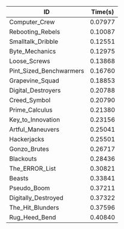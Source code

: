 |ID|Time(s)|
|-|-|
|Computer_Crew|0.07977|
|Rebooting_Rebels|0.10087|
|Smalltalk_Dribble|0.12551|
|Byte_Mechanics|0.12975|
|Loose_Screws|0.13868|
|Pint_Sized_Benchwarmers|0.16760|
|Grapevine_Squad|0.18853|
|Digital_Destroyers|0.20788|
|Creed_Symbol|0.20790|
|Prime_Calculus|0.21380|
|Key_to_Innovation|0.23156|
|Artful_Maneuvers|0.25041|
|Hackerjacks|0.25501|
|Gonzo_Brutes|0.26717|
|Blackouts|0.28436|
|The_ERROR_List|0.30821|
|Beasts|0.33841|
|Pseudo_Boom|0.37211|
|Digitally_Destroyed|0.37322|
|The_Hit_Blunders|0.37596|
|Rug_Heed_Bend|0.40840|
